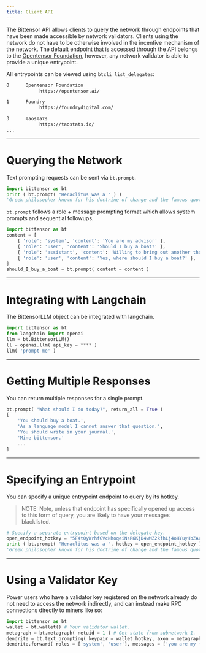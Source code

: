 ```yaml
---
title: Client API 
---
```


The Bittensor API allows clients to query the network through endpoints that have been made accessible by network validators. Clients using the network do not have to be otherwise involved in the incentive mechanism of the network. The default endpoint that is accessed through the API belongs to the [Opentensor Foundation](https://opentensor.ai/), however, any network validator is able to provide a unique entrypoint.  

All entrypoints can be viewed using `btcli list_delegates`:

```bash dark
0      Openτensor Foundaτion 
            https://opentensor.ai/      

1      Foundry                      
            https://foundrydigital.com/      

3      τaosτaτs                     
            https://taostats.io/
...      
```


---
# Querying the Network 

Text prompting requests can be sent via `bt.prompt`.
```python numbered dark
import bittensor as bt
print ( bt.prompt( "Heraclitus was a " ) )
'Greek philosopher known for his doctrine of change and the famous quote, "No man ever steps in the same river twice."'
```
`bt.prompt` follows a role + message prompting format which allows system prompts and sequential followups.
```python numbered dark
import bittensor as bt
content = [
	{ 'role': 'system', 'content': 'You are my advisor' },
	{ 'role': 'user', 'content': 'Should I buy a boat?' },
	{ 'role': 'assistant', 'content': 'Willing to bring out another thousand?' },
	{ 'role': 'user', 'content': 'Yes, where should I buy a boat?' },
]
should_I_buy_a_boat = bt.prompt( content = content )
```

---
# Integrating with Langchain

The BittensorLLM object can be integrated with langchain.
```python numbered dark removed=2,4 added=1,3
import bittensor as bt
from langchain import openai
llm = bt.BittensorLLM()
ll = openai.llm( api_key = **** )
llm( 'prompt me' )
```

---
# Getting Multiple Responses

You can return multiple responses for a single prompt.
```python numbered dark
bt.prompt( "What should I do today?", return_all = True )
[
	'You should buy a boat.',
	'As a language model I cannot answer that question.',
	'You should write in your journal.',
	'Mine bittensor.'
	...
] 
```

---
# Specifying an Entrypoint 

You can specify a unique entrypoint endpoint to query by its hotkey.
> NOTE: Note, unless that endpoint has specifically opened up access to this form of query, you are likely to have your messages blacklisted. 
```python numbered dark
# Specify a separate entrypoint based on the delegate key.
open_endpoint_hotkey = "5F4tQyWrhfGVcNhoqeiNsR6KjD4wMZ2kfhLj4oHYuyHbZAc3" 
print ( bt.prompt( "Heraclitus was a ", hotkey = open_endpoint_hotkey ) )
'Greek philosopher known for his doctrine of change and the famous quote, "No man ever steps in the same river twice."'
```

---
# Using a Validator Key

Power users who have a validator key registered on the network already do not need to access the network indirectly, and can instead make RPC connections directly to miners like so:
```python numbered dark
import bittensor as bt
wallet = bt.wallet() # Your validator wallet.
metagraph = bt.metagraph( netuid = 1 ) # Get state from subnetwork 1.
dendrite = bt.text_prompting( keypair = wallet.hotkey, axon = metagraph.axons[ 10 ] ) # Connection to uid 10
dendrite.forward( roles = ['system', 'user'], messages = ['you are my financial advisor', 'should I buy a boat?'] )
```
